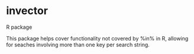 # invector
R package

This package helps cover functionality not covered by %in% in R, allowing for seaches involving more than one key per search string.
